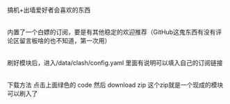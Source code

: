 <br>  搞机+出墙爱好者会喜欢的东西

<br>  内置了一个白嫖的订阅，要是有其他稳定的欢迎推荐（GitHub这鬼东西有没有评论区留言板啥的也不知道，第一次用）

<br>  刷好模块后，进入/data/clash/config.yaml 里面有说明可以填入自己的订阅链接

<br>  下载方法 点击上面绿色的 code 然后 download zip  这个zip就是一个现成的模块可以刷入了
